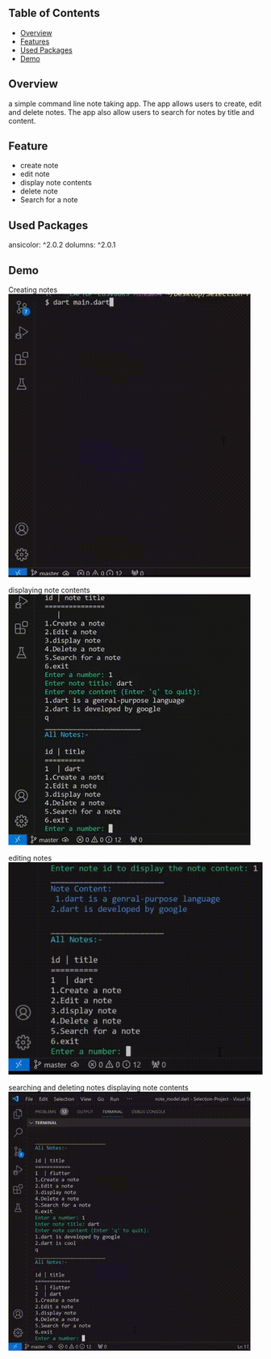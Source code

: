 

## Table of Contents

- [Overview](#overview)
- [Features](#Feature)
- [Used Packages](#Packages-used)
- [Demo](#Demo)


## Overview

 a simple command line note taking app. The app  allows users to create, edit and delete notes. The app  also allow users to search for notes by title and content.

## Feature

- create note
- edit note
- display note contents
- delete note
- Search for a note


## Used Packages
  ansicolor: ^2.0.2
  dolumns: ^2.0.1


## Demo

Creating notes
<img src="readme/add note demo.gif" alt="add note demo">



displaying note contents
<img src="readme/display note demo.gif"  alt="add note demo">



editing notes
<img src="readme/edit note demo.gif"  alt="add note demo">



searching and deleting notes 
displaying note contents
<img src="readme/search and delete note demo (2).gif"  alt="add note demo">





